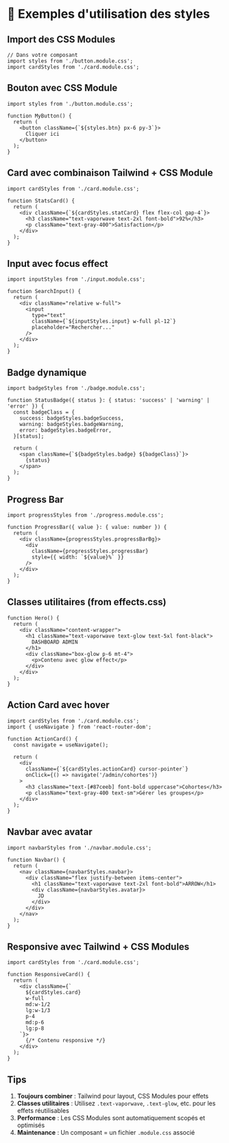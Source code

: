 # 📘 Exemples d'utilisation des styles

## Import des CSS Modules

```tsx
// Dans votre composant
import styles from './button.module.css';
import cardStyles from './card.module.css';
```

## Bouton avec CSS Module

```tsx
import styles from './button.module.css';

function MyButton() {
  return (
    <button className={`${styles.btn} px-6 py-3`}>
      Cliquer ici
    </button>
  );
}
```

## Card avec combinaison Tailwind + CSS Module

```tsx
import cardStyles from './card.module.css';

function StatsCard() {
  return (
    <div className={`${cardStyles.statCard} flex flex-col gap-4`}>
      <h3 className="text-vaporwave text-2xl font-bold">92%</h3>
      <p className="text-gray-400">Satisfaction</p>
    </div>
  );
}
```

## Input avec focus effect

```tsx
import inputStyles from './input.module.css';

function SearchInput() {
  return (
    <div className="relative w-full">
      <input 
        type="text"
        className={`${inputStyles.input} w-full pl-12`}
        placeholder="Rechercher..."
      />
    </div>
  );
}
```

## Badge dynamique

```tsx
import badgeStyles from './badge.module.css';

function StatusBadge({ status }: { status: 'success' | 'warning' | 'error' }) {
  const badgeClass = {
    success: badgeStyles.badgeSuccess,
    warning: badgeStyles.badgeWarning,
    error: badgeStyles.badgeError,
  }[status];

  return (
    <span className={`${badgeStyles.badge} ${badgeClass}`}>
      {status}
    </span>
  );
}
```

## Progress Bar

```tsx
import progressStyles from './progress.module.css';

function ProgressBar({ value }: { value: number }) {
  return (
    <div className={progressStyles.progressBarBg}>
      <div 
        className={progressStyles.progressBar}
        style={{ width: `${value}%` }}
      />
    </div>
  );
}
```

## Classes utilitaires (from effects.css)

```tsx
function Hero() {
  return (
    <div className="content-wrapper">
      <h1 className="text-vaporwave text-glow text-5xl font-black">
        DASHBOARD ADMIN
      </h1>
      <div className="box-glow p-6 mt-4">
        <p>Contenu avec glow effect</p>
      </div>
    </div>
  );
}
```

## Action Card avec hover

```tsx
import cardStyles from './card.module.css';
import { useNavigate } from 'react-router-dom';

function ActionCard() {
  const navigate = useNavigate();
  
  return (
    <div 
      className={`${cardStyles.actionCard} cursor-pointer`}
      onClick={() => navigate('/admin/cohortes')}
    >
      <h3 className="text-[#87ceeb] font-bold uppercase">Cohortes</h3>
      <p className="text-gray-400 text-sm">Gérer les groupes</p>
    </div>
  );
}
```

## Navbar avec avatar

```tsx
import navbarStyles from './navbar.module.css';

function Navbar() {
  return (
    <nav className={navbarStyles.navbar}>
      <div className="flex justify-between items-center">
        <h1 className="text-vaporwave text-2xl font-bold">ARROW</h1>
        <div className={navbarStyles.avatar}>
          JD
        </div>
      </div>
    </nav>
  );
}
```

## Responsive avec Tailwind + CSS Modules

```tsx
import cardStyles from './card.module.css';

function ResponsiveCard() {
  return (
    <div className={`
      ${cardStyles.card}
      w-full
      md:w-1/2
      lg:w-1/3
      p-4
      md:p-6
      lg:p-8
    `}>
      {/* Contenu responsive */}
    </div>
  );
}
```

## Tips

1. **Toujours combiner** : Tailwind pour layout, CSS Modules pour effets
2. **Classes utilitaires** : Utilisez `.text-vaporwave`, `.text-glow`, etc. pour les effets réutilisables
3. **Performance** : Les CSS Modules sont automatiquement scopés et optimisés
4. **Maintenance** : Un composant = un fichier `.module.css` associé


